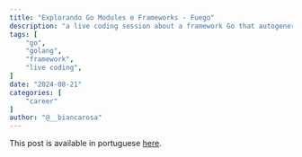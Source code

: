 ```yaml
---
title: "Explorando Go Modules e Frameworks - Fuego"
description: "a live coding session about a framework Go that autogenerates open api spec"
tags: [
    "go",
    "golang",
    "framework",
    "live coding",
]
date: "2024-08-21"
categories: [
    "career"
]
author: "@__biancarosa"
---
```

This post is available in portuguese [here](https://biancarosa.com.br/pt/posts/explorando_go_modules_e_frameworks/).